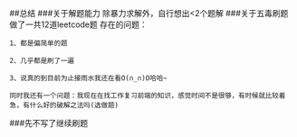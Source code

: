 ##总结
###关于解题能力
除暴力求解外，自行想出<2个题解
###关于五毒刷题
做了一共12道leetcode题 存在的问题：

`1、都是偏简单的题 `

`2、几乎都是刷了一遍 `

`3、说真的到目前为止接雨水我还在看O(∩_∩)O哈哈~`

`同时我还有一个问题：我现在在找工作复习前端的知识，感觉时间不是很够，有时候就比较着急，有什么好的破解之法吗(选做题)`

###先不写了继续刷题
